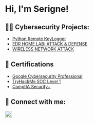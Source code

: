 <h1>Hi, I'm Serigne! <br/>  
<h2>👨‍💻 Cybersecurity Projects:</h2>


  - [Python Remote KeyLogger ](https://github.com/joshmadakor1/Algorithms-Practice)
  - [EDR HOME LAB: ATTACK & DEFENSE  ](https://github.com/joshmadakor1/Algorithms-Practice)
  - [WIRELESS NETWORK ATTACK  ](https://github.com/joshmadakor1/Algorithms-Practice)
    

<h2>📄 Certifications </h2>

 - [Google Cybersecurity Professional](https://github.com/joshmadakor1/Algorithms-Practice)
 - [TryHackMe SOC Level 1](https://github.com/joshmadakor1/Algorithms-Practice)
 - [ComptIA Security+](https://github.com/joshmadakor1/Algorithms-Practice)
  
  
<h2> 🤳 Connect with me:</h2>


[<img align="left" alt="SerigneDiouf | LinkedIn" width="22px" src="https://cdn.jsdelivr.net/npm/simple-icons@v3/icons/linkedin.svg" />][linkedin]


[linkedin]: https://www.linkedin.com/in/serigne-diouf-4baa59229/

